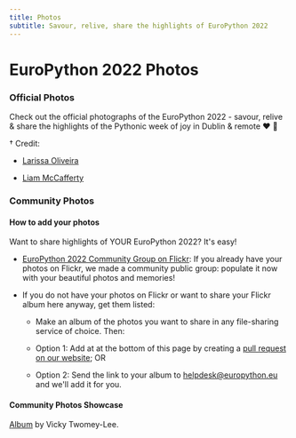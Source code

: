 ```yaml
---
title: Photos
subtitle: Savour, relive, share the highlights of EuroPython 2022
---
```


# EuroPython 2022 Photos

### Official Photos
Check out the official photographs of the EuroPython 2022 - savour, relive & share the highlights of the Pythonic week of joy in Dublin & remote ❤️ 🐍

<ButtonWithTitle title="taken by Larissa Oliveira † & Liam McCafferty †" text="EuroPython 2022 Official Photos!" href="https://www.flickr.com/groups/14792291@N24/" />

† Credit:
- <a href="https://linktr.ee/larissaoliveiraphotography)" target="_blank">Larissa Oliveira</a>

- <a href="https://mccafferty.eu/)" target="_blank">Liam McCafferty</a>

### Community Photos

#### How to add your photos ####

Want to share highlights of YOUR EuroPython 2022? It's easy!

- <a href="https://www.flickr.com/groups/14806027@N20/)" target="_blank">EuroPython 2022 Community Group on Flickr</a>: If you already have your photos on Flickr, we made a community public group: populate it now with your beautiful photos and memories!

- If you do not have your photos on Flickr or want to share your Flickr album here anyway, get them listed:

  -  Make an album of the photos you want to share in any file-sharing service of choice. Then:

  -  Option 1: Add at at the bottom of this page by creating a [pull request on our website](https://github.com/EuroPython/website/blob/main/data/pages-content/photos); OR

  - Option 2: Send the link to your album to helpdesk@europython.eu and we'll add it for you.

#### Community Photos Showcase ####
[Album](https://www.flickr.com/photos/whykay/albums/72177720300702821) by Vicky Twomey-Lee.
